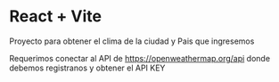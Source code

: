 # React + Vite
Proyecto para obtener el clima de la ciudad y Pais que ingresemos

Requerimos conectar al API de https://openweathermap.org/api donde debemos registranos y obtener el API KEY

